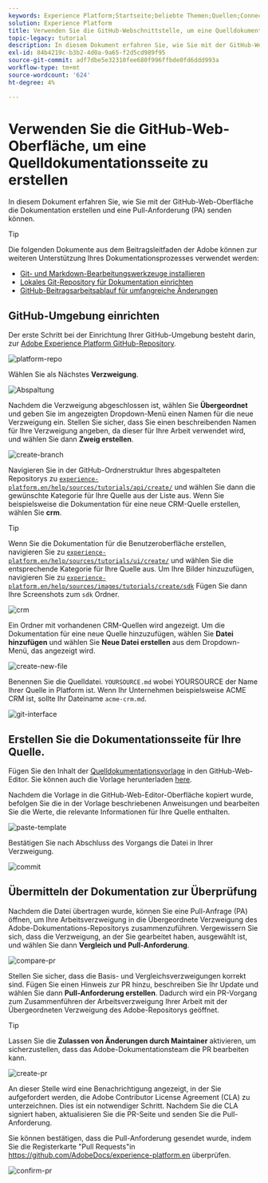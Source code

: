 ```yaml
---
keywords: Experience Platform;Startseite;beliebte Themen;Quellen;Connectoren;Quell-Connectoren;Quellen-SDK;SDK
solution: Experience Platform
title: Verwenden Sie die GitHub-Webschnittstelle, um eine Quelldokumentationsseite zu erstellen
topic-legacy: tutorial
description: In diesem Dokument erfahren Sie, wie Sie mit der GitHub-Web-Oberfläche die Dokumentation erstellen und eine Pull-Anforderung (PA) senden können.
exl-id: 84b4219c-b3b2-4d0a-9a65-f2d5cd989f95
source-git-commit: adf7dbe5e32310fee680f996ffbde0fd6ddd993a
workflow-type: tm+mt
source-wordcount: '624'
ht-degree: 4%

---
```


# Verwenden Sie die GitHub-Web-Oberfläche, um eine Quelldokumentationsseite zu erstellen

In diesem Dokument erfahren Sie, wie Sie mit der GitHub-Web-Oberfläche die Dokumentation erstellen und eine Pull-Anforderung (PA) senden können.

>[!TIP]
>
>Die folgenden Dokumente aus dem Beitragsleitfaden der Adobe können zur weiteren Unterstützung Ihres Dokumentationsprozesses verwendet werden: <ul><li>[Git- und Markdown-Bearbeitungswerkzeuge installieren](https://experienceleague.adobe.com/docs/contributor/contributor-guide/setup/install-tools.html?lang=en)</li><li>[Lokales Git-Repository für Dokumentation einrichten](https://experienceleague.adobe.com/docs/contributor/contributor-guide/setup/local-repo.html?lang=en)</li><li>[GitHub-Beitragsarbeitsablauf für umfangreiche Änderungen](https://experienceleague.adobe.com/docs/contributor/contributor-guide/setup/full-workflow.html?lang=en)</li></ul>

## GitHub-Umgebung einrichten

Der erste Schritt bei der Einrichtung Ihrer GitHub-Umgebung besteht darin, zur [Adobe Experience Platform GitHub-Repository](https://github.com/AdobeDocs/experience-platform.en).

![platform-repo](../assets/platform-repo.png)

Wählen Sie als Nächstes **Verzweigung**.

![Abspaltung](../assets/fork.png)

Nachdem die Verzweigung abgeschlossen ist, wählen Sie **Übergeordnet** und geben Sie im angezeigten Dropdown-Menü einen Namen für die neue Verzweigung ein. Stellen Sie sicher, dass Sie einen beschreibenden Namen für Ihre Verzweigung angeben, da dieser für Ihre Arbeit verwendet wird, und wählen Sie dann **Zweig erstellen**.

![create-branch](../assets/create-branch.png)

Navigieren Sie in der GitHub-Ordnerstruktur Ihres abgespalteten Repositorys zu [`experience-platform.en/help/sources/tutorials/api/create/`](https://github.com/AdobeDocs/experience-platform.en/tree/main/help/sources/tutorials/api/create) und wählen Sie dann die gewünschte Kategorie für Ihre Quelle aus der Liste aus. Wenn Sie beispielsweise die Dokumentation für eine neue CRM-Quelle erstellen, wählen Sie **crm**.

>[!TIP]
>
>Wenn Sie die Dokumentation für die Benutzeroberfläche erstellen, navigieren Sie zu [`experience-platform.en/help/sources/tutorials/ui/create/`](https://github.com/AdobeDocs/experience-platform.en/tree/main/help/sources/tutorials/ui/create) und wählen Sie die entsprechende Kategorie für Ihre Quelle aus. Um Ihre Bilder hinzuzufügen, navigieren Sie zu [`experience-platform.en/help/sources/images/tutorials/create/sdk`](https://github.com/AdobeDocs/experience-platform.en/tree/main/help/sources/images/tutorials/create) Fügen Sie dann Ihre Screenshots zum `sdk` Ordner.

![crm](../assets/crm.png)

Ein Ordner mit vorhandenen CRM-Quellen wird angezeigt. Um die Dokumentation für eine neue Quelle hinzuzufügen, wählen Sie **Datei hinzufügen** und wählen Sie **Neue Datei erstellen** aus dem Dropdown-Menü, das angezeigt wird.

![create-new-file](../assets/create-new-file.png)

Benennen Sie die Quelldatei. `YOURSOURCE.md` wobei YOURSOURCE der Name Ihrer Quelle in Platform ist. Wenn Ihr Unternehmen beispielsweise ACME CRM ist, sollte Ihr Dateiname `acme-crm.md`.

![git-interface](../assets/git-interface.png)

## Erstellen Sie die Dokumentationsseite für Ihre Quelle.

Fügen Sie den Inhalt der [Quelldokumentationsvorlage](./template.md) in den GitHub-Web-Editor. Sie können auch die Vorlage herunterladen [here](../assets/api-template.zip).

Nachdem die Vorlage in die GitHub-Web-Editor-Oberfläche kopiert wurde, befolgen Sie die in der Vorlage beschriebenen Anweisungen und bearbeiten Sie die Werte, die relevante Informationen für Ihre Quelle enthalten.

![paste-template](../assets/paste-template.png)

Bestätigen Sie nach Abschluss des Vorgangs die Datei in Ihrer Verzweigung.

![commit](../assets/commit.png)

## Übermitteln der Dokumentation zur Überprüfung

Nachdem die Datei übertragen wurde, können Sie eine Pull-Anfrage (PA) öffnen, um Ihre Arbeitsverzweigung in die Übergeordnete Verzweigung des Adobe-Dokumentations-Repositorys zusammenzuführen. Vergewissern Sie sich, dass die Verzweigung, an der Sie gearbeitet haben, ausgewählt ist, und wählen Sie dann **Vergleich und Pull-Anforderung**.

![compare-pr](../assets/compare-pr.png)

Stellen Sie sicher, dass die Basis- und Vergleichsverzweigungen korrekt sind. Fügen Sie einen Hinweis zur PR hinzu, beschreiben Sie Ihr Update und wählen Sie dann **Pull-Anforderung erstellen**. Dadurch wird ein PR-Vorgang zum Zusammenführen der Arbeitsverzweigung Ihrer Arbeit mit der Übergeordneten Verzweigung des Adobe-Repositorys geöffnet.

>[!TIP]
>
>Lassen Sie die **Zulassen von Änderungen durch Maintainer** aktivieren, um sicherzustellen, dass das Adobe-Dokumentationsteam die PR bearbeiten kann.

![create-pr](../assets/create-pr.png)

An dieser Stelle wird eine Benachrichtigung angezeigt, in der Sie aufgefordert werden, die Adobe Contributor License Agreement (CLA) zu unterzeichnen. Dies ist ein notwendiger Schritt. Nachdem Sie die CLA signiert haben, aktualisieren Sie die PR-Seite und senden Sie die Pull-Anforderung.

Sie können bestätigen, dass die Pull-Anforderung gesendet wurde, indem Sie die Registerkarte &quot;Pull Requests&quot;in https://github.com/AdobeDocs/experience-platform.en überprüfen.

![confirm-pr](../assets/confirm-pr.png)
